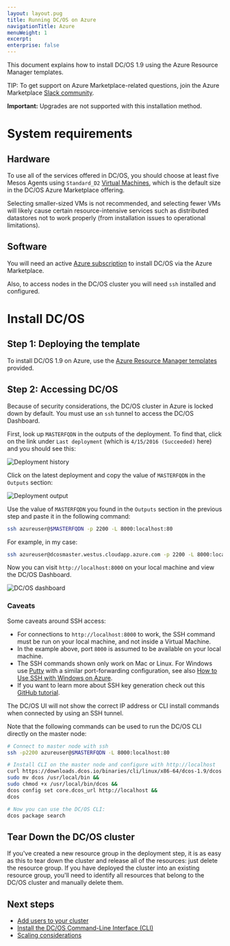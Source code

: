 ```yaml
---
layout: layout.pug
title: Running DC/OS on Azure
navigationTitle: Azure
menuWeight: 1
excerpt:
enterprise: false
---
```


This document explains how to install DC/OS 1.9 using the Azure Resource Manager templates.

TIP: To get support on Azure Marketplace-related questions, join the Azure Marketplace [Slack community](http://join.marketplace.azure.com).

**Important:** Upgrades are not supported with this installation method.

# System requirements

## Hardware

To use all of the services offered in DC/OS, you should choose at least five Mesos Agents using `Standard_D2` [Virtual Machines](https://azure.microsoft.com/en-us/pricing/details/virtual-machines/), which is the default size in the DC/OS Azure Marketplace offering.

Selecting smaller-sized VMs is not recommended, and selecting fewer VMs will likely cause certain resource-intensive services such as distributed datastores not to work properly (from installation issues to operational limitations).

## Software

You will need an active [Azure subscription](https://azure.microsoft.com/en-us/pricing/purchase-options/) to install DC/OS via the Azure Marketplace.

Also, to access nodes in the DC/OS cluster you will need `ssh` installed and configured.

# Install DC/OS

## Step 1: Deploying the template

To install DC/OS 1.9 on Azure, use the [Azure Resource Manager templates](https://downloads.dcos.io/dcos/stable/1.9.4/azure.html) provided.


## Step 2: Accessing DC/OS

Because of security considerations, the DC/OS cluster in Azure is locked down by default. You must use an `ssh` tunnel to access the DC/OS Dashboard.

First, look up `MASTERFQDN` in the outputs of the deployment. To find that, click on the link under `Last deployment` (which is `4/15/2016 (Succeeded)` here) and you should see this:

![Deployment history](/docs/1.9/img/dcos-azure-marketplace-step2a.png)

Click on the latest deployment and copy the value of `MASTERFQDN` in the `Outputs` section:

![Deployment output](/docs/1.9/img/dcos-azure-marketplace-step2b.png)

Use the value of `MASTERFQDN` you found in the `Outputs` section in the previous step and paste it in the following command:

```bash
ssh azureuser@$MASTERFQDN -p 2200 -L 8000:localhost:80
```

For example, in my case:

```bash
ssh azureuser@dcosmaster.westus.cloudapp.azure.com -p 2200 -L 8000:localhost:80
```

Now you can visit `http://localhost:8000` on your local machine and view the DC/OS Dashboard.

![DC/OS dashboard](/docs/1.9/img/dcos-gui.png)

### Caveats

Some caveats around SSH access:

- For connections to `http://localhost:8000` to work, the SSH command must be run on your local machine, and not inside a Virtual Machine.
- In the example above, port `8000` is assumed to be available on your local machine.
- The SSH commands shown only work on Mac or Linux. For Windows use [Putty](http://www.chiark.greenend.org.uk/~sgtatham/putty/download.html) with a similar port-forwarding configuration, see also [How to Use SSH with Windows on Azure](https://azure.microsoft.com/en-us/documentation/articles/virtual-machines-linux-ssh-from-windows/).
- If you want to learn more about SSH key generation check out this [GitHub tutorial](https://help.github.com/articles/generating-a-new-ssh-key-and-adding-it-to-the-ssh-agent/).

The DC/OS UI will not show the correct IP address or CLI install commands when connected by using an SSH tunnel.

Note that the following commands can be used to run the DC/OS CLI directly on the master node:

```bash
# Connect to master node with ssh
ssh -p2200 azureuser@$MASTERFQDN -L 8000:localhost:80

# Install CLI on the master node and configure with http://localhost
curl https://downloads.dcos.io/binaries/cli/linux/x86-64/dcos-1.9/dcos -o dcos && 
sudo mv dcos /usr/local/bin && 
sudo chmod +x /usr/local/bin/dcos && 
dcos config set core.dcos_url http://localhost && 
dcos

# Now you can use the DC/OS CLI:
dcos package search
```

## Tear Down the DC/OS cluster

If you've created a new resource group in the deployment step, it is as easy as this to tear down the cluster and release all of the resources: just delete the resource group. If you have deployed the cluster into an existing resource group, you'll need to identify all resources that belong to the DC/OS cluster and manually delete them.

## Next steps

- [Add users to your cluster][1]
- [Install the DC/OS Command-Line Interface (CLI)][2]
- [Scaling considerations][4]

[1]: /docs/1.9/security/user-management/
[2]: /docs/1.9/cli/install/
[4]: https://azure.microsoft.com/en-us/documentation/articles/best-practices-auto-scaling/
